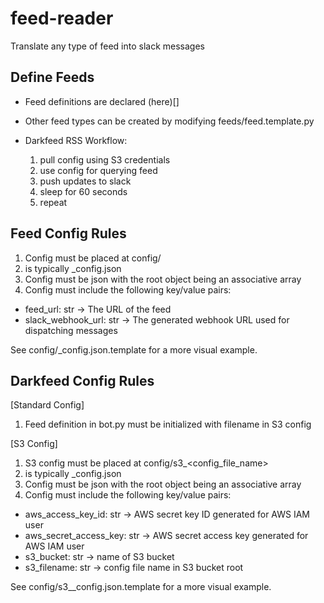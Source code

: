 # feed-reader
Translate any type of feed into slack messages


## Define Feeds

- Feed definitions are declared (here)[]

- Other feed types can be created by modifying feeds/feed.template.py

- Darkfeed RSS Workflow:
  1) pull config using S3 credentials
  2) use config for querying feed
  3) push updates to slack
  4) sleep for 60 seconds
  5) repeat


## Feed Config Rules

1) Config must be placed at config/<config-file-name>
2) <config-file-name> is typically <feed-name>_config.json
3) Config must be json with the root object being an associative array
4) Config must include the following key/value pairs:
 - feed_url: str -> The URL of the feed
 - slack_webhook_url: str -> The generated webhook URL used for dispatching messages

See config/<feed-name>_config.json.template for a more visual example.


## Darkfeed Config Rules

[Standard Config]
1) Feed definition in bot.py must be initialized with filename in S3 config

[S3 Config]
1) S3 config must be placed at config/s3_<config_file_name>
2) <config-file-name> is typically <feed-name>_config.json
3) Config must be json with the root object being an associative array
4) Config must include the following key/value pairs:
 - aws_access_key_id: str -> AWS secret key ID generated for AWS IAM user
 - aws_secret_access_key: str -> AWS secret access key generated for AWS IAM user
 - s3_bucket: str -> name of S3 bucket
 - s3_filename: str -> config file name in S3 bucket root

See config/s3_<feed-name>_config.json.template for a more visual example.
